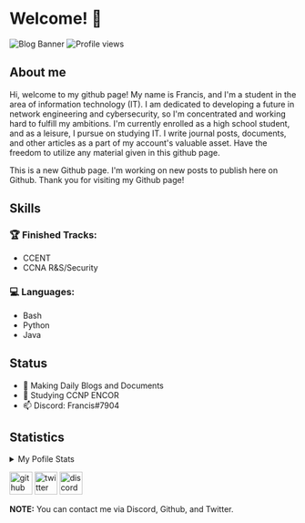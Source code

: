 # Welcome! 👋

![Blog Banner](https://user-images.githubusercontent.com/75497349/107621442-3cbcdc80-6c91-11eb-883a-c813710c2a67.png)
![Profile views](https://gpvc.arturio.dev/Sss)  

## About me
Hi, welcome to my github page! My name is Francis, and I'm a student in the area of information technology (IT). I am dedicated to developing a future in network engineering and cybersecurity, so I'm concentrated and working hard to fulfill my ambitions. I'm currently enrolled as a high school student, and as a leisure, I pursue on studying IT. I write journal posts, documents, and other articles as a part of my account's valuable asset. Have the freedom to utilize any material given in this github page.

This is a new Github page. I'm working on new posts to publish here on Github. Thank you for visiting my Github page! <br/>

## Skills

### 🏆 Finished Tracks:
- CCENT
- CCNA R&S/Security
### 💻 Languages:
- Bash
- Python
- Java

## Status
- 🔭 Making Daily Blogs and Documents
- 🌱 Studying CCNP ENCOR
- 📫 Discord: Francis#7904 

## Statistics
<details>
  <summary>My Pofile Stats</summary>
  <br/>
  <a href="https://github.com/FrancisIGP/github-readme-stats"><img alt="FrancisIGP's GitHub Stats" src="https://github-readme-stats.vercel.app/api/?username=FrancisIGP&layout=compact&show_icons=true&include_all_commits=true&hide_border=true&theme=radical" /></a>
  <br/>
</details>

[<img src='https://cdn.jsdelivr.net/npm/simple-icons@3.0.1/icons/github.svg' alt='github' height='40'>](https://github.com/FrancisIGP)  [<img src='https://cdn.jsdelivr.net/npm/simple-icons@3.0.1/icons/twitter.svg' alt='twitter' height='40'>](https://twitter.com/Francis_IGP)  [<img src='https://cdn.jsdelivr.net/npm/simple-icons@3.0.1/icons/discord.svg' alt='discord' height='40'>](https://discord.gg/ntMjjWY3P4)  

**NOTE:** You can contact me via Discord, Github, and Twitter.
